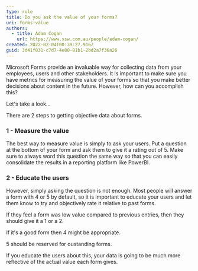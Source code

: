 ```yaml
---
type: rule
title: Do you ask the value of your forms?
uri: forms-value
authors:
  - title: Adam Cogan
    url: https://www.ssw.com.au/people/adam-cogan/
created: 2022-02-04T00:39:27.916Z
guid: 3d41f831-c7d7-4e80-81b1-2bd2a7f36a26
---
```

Microsoft Forms provide an invaluable way for collecting data from your employees, users and other stakeholders. It is important to make sure you have metrics for measuring the value of your forms so that you make better decisions about content in the future. However, how can you accomplish this? 

Let's take a look...
            
<!--endintro-->

There are 2 steps to getting objective data about forms.

### 1 - Measure the value

The best way to measure value is simply to ask your users. Put a question at the bottom of your form and ask them to give it a rating out of 5. Make sure to always word this question the same way so that you can easily consolidate the results in a reporting platform like PowerBI.

### 2 - Educate the users

However, simply asking the question is not enough. Most people will answer a form with 4 or 5 by default, so it is important to educate your users and let them know to try and objectively rate it relative to past forms.

If they feel a form was low value compared to previous entries, then they should give it a 1 or a 2. 

If it's a good form then 4 might be appropriate. 

5 should be reserved for oustanding forms.

If you educate the users about this, your data is going to be much more reflective of the actual value each form gives.